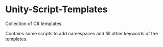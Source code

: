# Unity-Script-Templates

Collection of C# templates.

Contains some scripts to add namespaces and fill other keywords of the templates.
